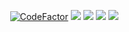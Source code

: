 
<p align="center">
    <a href="https://www.codefactor.io/repository/github/ZenitsuPrjkt/ElainaRobot"><img src="https://www.codefactor.io/repository/github/ZenitsuPrjkt/ElainaRobot/badge?s=745e055fa302e5a4447c78cc7209bfcac5798841" alt="CodeFactor" /></a>
    <a href="https://github.com/ZenitsuPrjkt/ElainaRobot"> <img src="https://img.shields.io/github/repo-size/ZenitsuPrjkt/ElainaRobot?color=orange&logo=github&logoColor=green&style=for-the-badge" /></a>
    <a href="https://github.com/ZenitsuPrjkt/ElainaRobot/commits/prince"> <img src="https://img.shields.io/github/last-commit/ZenitsuPrjkt/ElainaRobot?color=brown&logo=github&logoColor=green&style=for-the-badge" /></a>
    <a href="https://github.com/ZenitsuPrjkt/ElainaRobot/issues"> <img src="https://img.shields.io/github/issues/ZenitsuPrjkt/ElainaRobot?color=blueviolet&logo=github&logoColor=green&style=for-the-badge" /></a>
    <a href="https://pypi.org/project/Telethon/"> <img src="https://img.shields.io/pypi/v/telethon?color=yellow&label=telethon&logo=python&logoColor=green&style=for-the-badge" /></a>
</p>
